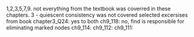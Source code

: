 1,2,3,5,7,9. not everything from the textbook was coverred in these chapters. 
3 - quiescent consistency was not covered
selected excersises from book
chapter3_Q24:
yes to both
ch9_118:
no, find is responsible for eliminating marked nodes
ch9_114:
ch9_112:
ch9_111: